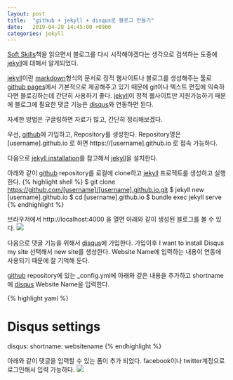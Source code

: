 ```yaml
---
layout: post
title:  "github + jekyll + disqus로 블로그 만들기"
date:   2019-04-28 14:45:00 +0900
categories: jekyll
---
```

[Soft Skills]책을 읽으면서 블로그를 다시 시작해야겠다는 생각으로 검색하는 도중에 [jekyll]에 대해서 알게되었다. 

[jekyll]이란 [markdown]형식의 문서로 정적 웹사이트나 블로그를 생성해주는 툴로
[github pages]에서 기본적으로 제공해주고 있기 때문에 git이나 텍스트 편집에 익숙하다면 블로깅하는데 간단히 사용하기 좋다.
[jekyll]이 정적 웹사이트만 지원가능하기 때문에 블로그에 필요한 댓글 기능은 [disqus]와 연동하면 된다.

자세한 방법은 구글링하면 자료가 많고, 간단히 정리해보겠다.

우선, [github]에 가입하고, Repository를 생성한다.
Repository명은 [username].github.io 로 하면 https://[username].github.io 로 접속 가능하다.

다음으로 [jekyll installation]를 참고해서 [jekyll]을 설치한다.

아래와 같이 [github] repository를 로컬에 clone하고 [jekyll] 프로젝트를 생성하고 실행한다. 
{% highlight shell %}
 $ git clone https://github.com/[username]/[username].github.io.git
 $ jekyll new [username].github.io
 $ cd [username].github.io
 $ bundle exec jekyll serve
{% endhighlight %}

브라우저에서 http://localhost:4000 을 열면 아래와 같이 생성된 블로그를 볼 수 있다.
![][jekyll run]

다음으로 댓글 기능을 위해서 [disqus]에 가입한다.
가입이후 I want to install Disqus my site 선택해서 new site를 생성한다.
Website Name에 입력하는 내용이 연동에 사용되기 때문에 잘 기억해 둔다.

[github] repository에 있는 _config.yml에 아래와 같은 내용을 추가하고 shortname에 [disqus] Website Name을 입력한다.

{% highlight yaml %}
# Disqus settings
disqus:
  shortname: websitename
{% endhighlight %}

아래와 같이 댓글을 입력할 수 있는 폼이 추가 되었다. facebook이나 twitter계정으로 로그인해서 입력 가능하다.
![][jekyll disqus]

[Soft Skills]:  https://www.amazon.com/dp/1617292397/ref=cm_sw_em_r_mt_dp_U_N5tXCbX7A79B1
[jekyll]: https://jekyllrb.com/
[markdown]: https://daringfireball.net/projects/markdown/
[github pages]: https://pages.github.com/
[disqus]: https://disqus.com/
[github]: https://github.com/
[jekyll installation]: https://jekyllrb.com/docs/installation/
[jekyll run]: https://user-images.githubusercontent.com/40444306/56998849-c64c0900-6be7-11e9-8f07-3e437849eca7.png
[jekyll disqus]:https://user-images.githubusercontent.com/40444306/57000309-eed70180-6bed-11e9-8c91-a549c7f3d748.png